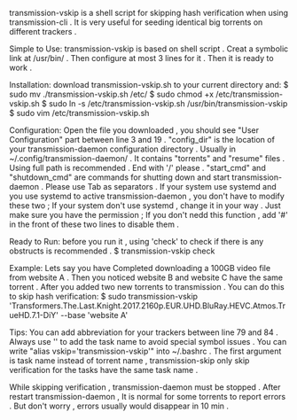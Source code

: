 transmission-vskip is a shell script for skipping hash verification when using transmission-cli . It is very useful for seeding identical big torrents on different trackers .

Simple to Use:
transmission-vskip is based on shell script . Creat a symbolic link at /usr/bin/ . Then configure at most 3 lines for it . Then it is ready to work .

Installation:
download transmission-vskip.sh to your current directory and:
$ sudo mv ./transmission-vskip.sh /etc/
$ sudo chmod +x /etc/transmission-vskip.sh
$ sudo ln -s /etc/transmission-vskip.sh /usr/bin/transmission-vskip
$ sudo vim /etc/transmission-vskip.sh

Configuration:
Open the file you downloaded , you should see "User Configuration" part between line 3 and 19 .
"config_dir" is the location of your transmission-daemon configuration directory . Usually in ~/.config/transmission-daemon/ .
It contains "torrents" and "resume" files . Using full path is recommended . End with '/' please .
"start_cmd" and "shutdown_cmd" are commands for shutting down and start transmission-daemon . Please use Tab as separators .
If your system use systemd and you use systemd to active transmission-daemon , you don't have to modify these two ;
If your system don't use systemd , change it in your way . Just make sure you have the permission ;
If you don't nedd this function , add '#' in the front of these two lines to disable them .


Ready to Run:
before you run it , using 'check' to check if there is any obstructs is recommended .
$ transmission-vskip check

Example:
Lets say you have Completed downloading a 100GB video file from website A . Then you noticed website B and website C have the same torrent . After you added two new torrents to transmission . You can do this to skip hash verification:
$ sudo transmission-vskip 'Transformers.The.Last.Knight.2017.2160p.EUR.UHD.BluRay.HEVC.Atmos.TrueHD.7.1-DiY' --base 'website A'

Tips:
You can add abbreviation for your trackers between line 79 and 84 .
Always use '' to add the task name to avoid special symbol issues .
You can write "alias vskip='transmission-vskip'" into ~/.bashrc .
The first argument is task name instead of torrent name , transmission-skip only skip verification for the tasks have the same task name .

While skipping verification , transmission-daemon must be stopped . After restart transmission-daemon , It is normal for some torrents to report errors . But don't worry , errors usually would disappear in 10 min .

